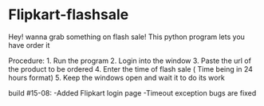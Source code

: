 # Flipkart-flashsale
Hey! wanna grab something on flash sale! 
This python program lets you have order it

Procedure:
    1. Run the program
    2. Login into the window
    3. Paste the url of the product to be ordered
    4. Enter the time of flash sale ( Time being in 24 hours format)
    5. Keep the windows open and wait it to do its work
    
build #15-08: 
    -Added Flipkart login page
    -Timeout exception bugs are fixed